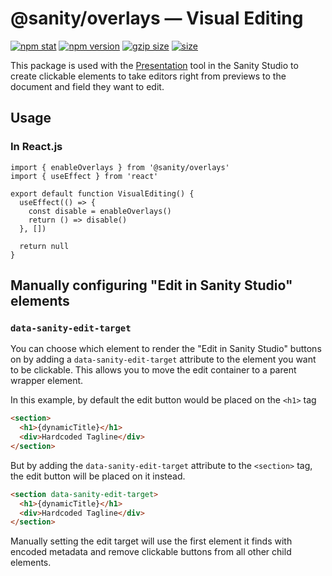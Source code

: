 # @sanity/overlays — Visual Editing

[![npm stat](https://img.shields.io/npm/dm/@sanity/overlays.svg?style=flat-square)](https://npm-stat.com/charts.html?package=@sanity/overlays)
[![npm version](https://img.shields.io/npm/v/@sanity/overlays.svg?style=flat-square)](https://www.npmjs.com/package/@sanity/overlays)
[![gzip size][gzip-badge]][bundlephobia]
[![size][size-badge]][bundlephobia]

This package is used with the [Presentation](https://www.sanity.io/docs/presentation) tool in the Sanity Studio to create clickable elements to take editors right from previews to the document and field they want to edit.

## Usage

### In React.js

```tsx
import { enableOverlays } from '@sanity/overlays'
import { useEffect } from 'react'

export default function VisualEditing() {
  useEffect(() => {
    const disable = enableOverlays()
    return () => disable()
  }, [])

  return null
}
```

## Manually configuring "Edit in Sanity Studio" elements

### `data-sanity-edit-target`

You can choose which element to render the "Edit in Sanity Studio" buttons on by adding a `data-sanity-edit-target` attribute to the element you want to be clickable. This allows you to move the edit container to a parent wrapper element.

In this example, by default the edit button would be placed on the `<h1>` tag

```html
<section>
  <h1>{dynamicTitle}</h1>
  <div>Hardcoded Tagline</div>
</section>
```

But by adding the `data-sanity-edit-target` attribute to the `<section>` tag, the edit button will be placed on it instead.

```html
<section data-sanity-edit-target>
  <h1>{dynamicTitle}</h1>
  <div>Hardcoded Tagline</div>
</section>
```

Manually setting the edit target will use the first element it finds with encoded metadata and remove clickable buttons from all other child elements.

[gzip-badge]: https://img.shields.io/bundlephobia/minzip/@sanity/overlays?label=gzip%20size&style=flat-square
[size-badge]: https://img.shields.io/bundlephobia/min/@sanity/overlays?label=size&style=flat-square
[bundlephobia]: https://bundlephobia.com/package/@sanity/overlays
